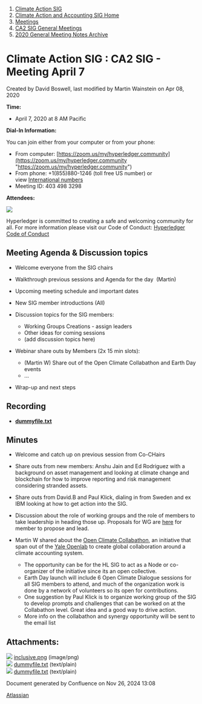 1. [Climate Action SIG](index.html)
2. [Climate Action and Accounting SIG Home](Climate-Action-and-Accounting-SIG-Home_19005445.html)
3. [Meetings](Meetings_19005583.html)
4. [CA2 SIG General Meetings](CA2-SIG-General-Meetings_19006785.html)
5. [2020 General Meeting Notes Archive](2020-General-Meeting-Notes-Archive_19005643.html)

# Climate Action SIG : CA2 SIG - Meeting April 7

Created by David Boswell, last modified by Martin Wainstein on Apr 08, 2020

**Time:**

- April 7, 2020 at 8 AM Pacific

**Dial-In Information:**

You can join either from your computer or from your phone:

- From computer: [https://zoom.us/my/hyperledger.community](https://zoom.us/my/hyperledger.community "https://zoom.us/my/hyperledger.community")
- From phone: +1(855)880-1246 (toll free US number) or view [International numbers](https://zoom.us/u/bAaJoyznp)
- Meeting ID: 403 498 3298

**Attendees:**

![](attachments/19005738/19005740.png?height=250)

Hyperledger is committed to creating a safe and welcoming community for all. For more information please visit our Code of Conduct: [Hyperledger Code of Conduct](https://lf-hyperledger.atlassian.net/wiki/display/HYP/Hyperledger+Code+of+Conduct)

## **Meeting Agenda &amp; Discussion topics**

- Welcome everyone from the SIG chairs
- Walkthrough previous sessions and Agenda for the day  (Martin)
- Upcoming meeting schedule and important dates
- New SIG member introductions (All)
- Discussion topics for the SIG members: 
  
  - Working Groups Creations - assign leaders
  - Other ideas for coming sessions
  - (add discussion topics here)
- Webinar share outs by Members (2x 15 min slots):
  
  - (Martin W) Share out of the Open Climate Collabathon and Earth Day events
  - ...
- Wrap-up and next steps

## **Recording**

- [**dummyfile.txt**](#)

## **Minutes**

- Welcome and catch up on previous session from Co-CHairs
- Share outs from new members: Anshu Jain and Ed Rodriguez with a background on asset management and looking at climate change and blockchain for how to improve reporting and risk management considering stranded assets.
- Share outs from David.B and Paul Klick, dialing in from Sweden and ex IBM looking at how to get action into the SIG.
- Discussion about the role of working groups and the role of members to take leadership in heading those up. Proposals for WG are [here](https://lf-hyperledger.atlassian.net/wiki/display/CASIG/Working+Groups) for member to propose and lead.
- Martin W shared about the [Open Climate Collabathon](https://www.collabathon.openclimate.earth/), an initiative that span out of the [Yale Openlab](http://www.openlab.yale.edu) to create global collaboration around a climate accounting system.
  
  - The opportunity can be for the HL SIG to act as a Node or co-organizer of the initiative since its an open collective.
  - Earth Day launch will include 6 Open Climate Dialogue sessions for all SIG members to attend, and much of the organization work is done by a network of volunteers so its open for contributions.
  - One suggestion by Paul Klick is to organize working group of the SIG to develop prompts and challenges that can be worked on at the Collabathon level. Great idea and a good way to drive action.
  - More info on the collabathon and synergy opportunity will be sent to the email list

## Attachments:

![](images/icons/bullet_blue.gif) [inclusive.png](attachments/19005738/19005740.png) (image/png)  
![](images/icons/bullet_blue.gif) [dummyfile.txt](attachments/19005738/19005739.txt) (text/plain)  
![](images/icons/bullet_blue.gif) [dummyfile.txt](attachments/19005738/19005746.txt) (text/plain)

Document generated by Confluence on Nov 26, 2024 13:08

[Atlassian](http://www.atlassian.com/)
